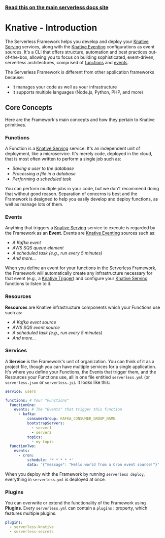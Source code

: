 <!--
title: Knative - Knative Guide - Introduction | Serverless Framework
menuText: Intro
menuOrder: 1
description: An introduction to using Knative with the Serverless Framework
layout: Doc
-->

<!-- DOCS-SITE-LINK:START automatically generated  -->

### [Read this on the main serverless docs site](https://www.serverless.com/framework/docs/providers/knative/guide/intro/)

<!-- DOCS-SITE-LINK:END -->

# Knative - Introduction

The Serverless Framework helps you develop and deploy your [Knative Serving](https://knative.dev/docs/serving) services, along with the [Knative Eventing](https://knative.dev/docs/eventing) configurations as event sources. It's a CLI that offers structure, automation and best practices out-of-the-box, allowing you to focus on building sophisticated, event-driven, serverless architectures, comprised of [functions](#functions) and [events](#events).

The Serverless Framework is different from other application frameworks because:

- It manages your code as well as your infrastructure
- It supports multiple languages (Node.js, Python, PHP, and more)

## Core Concepts

Here are the Framework's main concepts and how they pertain to Knative primitives.

### Functions

A Function is a [Knative Serving](https://knative.dev/docs/serving) service. It's an independent unit of deployment, like a microservice. It's merely code, deployed in the cloud, that is most often written to perform a single job such as:

- _Saving a user to the database_
- _Processing a file in a database_
- _Performing a scheduled task_

You can perform multiple jobs in your code, but we don't recommend doing that without good reason. Separation of concerns is best and the Framework is designed to help you easily develop and deploy functions, as well as manage lots of them.

### Events

Anything that triggers a [Knative Serving](https://knative.dev/docs/serving) service to execute is regarded by the Framework as an **Event**. Events are [Knative Eventing](https://knative.dev/docs/eventing) sources such as:

- _A Kafka event_
- _AWS SQS queue element_
- _A scheduled task (e.g., run every 5 minutes)_
- _And more..._

When you define an event for your functions in the Serverless Framework, the Framework will automatically create any infrastructure necessary for that event (e.g., a [Knative Trigger](https://knative.dev/docs/eventing/broker-trigger)) and configure your [Knative Serving](https://knative.dev/docs/serving) functions to listen to it.

### Resources

**Resources** are Knative infrastructure components which your Functions use such as:

- _A Kafka event source_
- _AWS SQS event source_
- _A scheduled task (e.g., run every 5 minutes)_
- _And more..._

### Services

A **Service** is the Framework's unit of organization. You can think of it as a project file, though you can have multiple services for a single application. It's where you define your Functions, the Events that trigger them, and the Resources your Functions use, all in one file entitled `serverless.yml` (or `serverless.json` or `serverless.js`). It looks like this:

```yaml
service: users

functions: # Your "Functions"
  functionOne:
    events: # The "Events" that trigger this function
      - kafka:
          consumerGroup: KAFKA_CONSUMER_GROUP_NAME
          bootstrapServers:
            - server1
            - server2
          topics:
            - my-topic
  functionTwo:
    events:
      - cron:
          schedule: '* * * * *'
          data: '{"message": "Hello world from a Cron event source!"}'
```

When you deploy with the Framework by running `serverless deploy`, everything in `serverless.yml` is deployed at once.

### Plugins

You can overwrite or extend the functionality of the Framework using **Plugins**. Every `serverless.yml` can contain a `plugins:` property, which features multiple plugins.

```yaml
plugins:
  - serverless-knative
  - serverless-secrets
```
